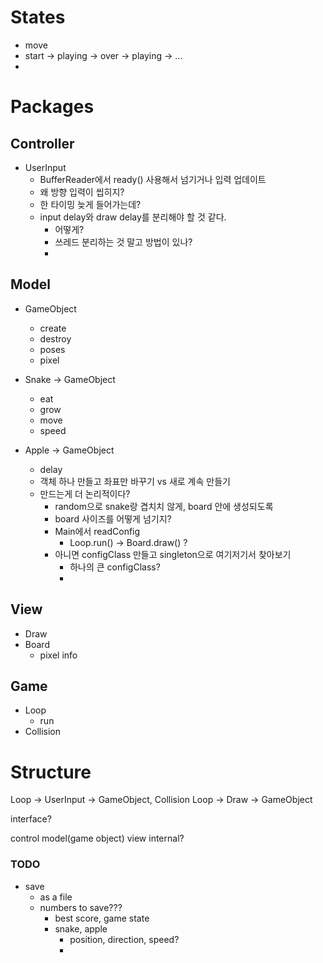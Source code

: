 # States
- move
- start -> playing -> over -> playing -> ...
- 

# Packages
## Controller
- UserInput
  - BufferReader에서 ready() 사용해서 넘기거나 입력 업데이트
  - 왜 방향 입력이 씹히지?
  - 한 타이밍 늦게 들어가는데?
  - input delay와 draw delay를 분리해야 할 것 같다.
    - 어떻게?
    - 쓰레드 분리하는 것 말고 방법이 있나?
    - 

## Model
- GameObject
  - create
  - destroy
  - poses
  - pixel
 
- Snake -> GameObject
  - eat
  - grow
  - move
  - speed
 
- Apple -> GameObject
  - delay
  - 객체 하나 만들고 좌표만 바꾸기 vs 새로 계속 만들기
  - 만드는게 더 논리적이다?
    - random으로 snake랑 겹치치 않게, board 안에 생성되도록
    - board 사이즈를 어떻게 넘기지?
    - Main에서 readConfig
      - Loop.run() -> Board.draw() ?
    - 아니면 configClass 만들고 singleton으로 여기저기서 찾아보기
      - 하나의 큰 configClass?
      - 

## View
- Draw
- Board
  - pixel info

## Game
- Loop
  - run
- Collision

# Structure
Loop -> UserInput -> GameObject, Collision
Loop -> Draw -> GameObject

interface?

control
model(game object)
view
internal?

### TODO
- save
  - as a file
  - numbers to save???
    - best score, game state
    - snake, apple
      - position, direction, speed?
      - 